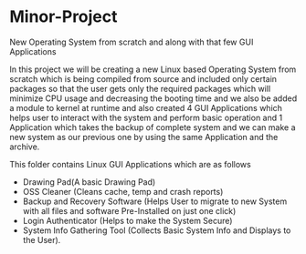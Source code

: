 # Minor-Project
New Operating System from scratch and along with that few GUI Applications

In this project we will be creating a new Linux based Operating System from scratch which is being compiled from source and included only certain packages so that the user gets only the required packages which will minimize CPU usage and decreasing the booting time and we also be added a module to kernel at runtime and also created 4 GUI Applications which helps user to interact with the system and perform basic operation and 1 Application which takes the backup of complete system and we can make a new system as our previous one by using the same Application and the archive.  

This folder contains Linux GUI Applications 
which are as follows
* Drawing Pad(A basic Drawing Pad)
* OSS Cleaner (Cleans cache, temp and crash reports)
* Backup and Recovery Software (Helps User to migrate to new System with all files and software Pre-Installed on just one click)
* Login Authenticator (Helps to make the System Secure)
* System Info Gathering Tool (Collects Basic System Info and Displays to the User).
